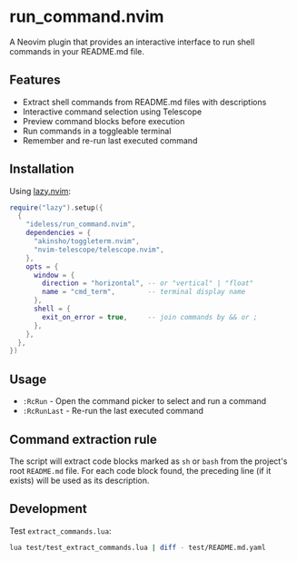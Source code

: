 # run_command.nvim

A Neovim plugin that provides an interactive interface to run shell commands in your README.md file.

## Features

- Extract shell commands from README.md files with descriptions
- Interactive command selection using Telescope
- Preview command blocks before execution
- Run commands in a toggleable terminal
- Remember and re-run last executed command

## Installation

Using [lazy.nvim](https://github.com/folke/lazy.nvim):

```lua
require("lazy").setup({
  {
    "ideless/run_command.nvim",
    dependencies = {
      "akinsho/toggleterm.nvim",
      "nvim-telescope/telescope.nvim",
    },
    opts = {
      window = {
        direction = "horizontal", -- or "vertical" | "float"
        name = "cmd_term",        -- terminal display name
      },
      shell = {
        exit_on_error = true,     -- join commands by && or ;
      },
    },
  },
})
```

## Usage

- `:RcRun` - Open the command picker to select and run a command
- `:RcRunLast` - Re-run the last executed command

## Command extraction rule

The script will extract code blocks marked as `sh` or `bash` from the project's root `README.md` file.
For each code block found, the preceding line (if it exists) will be used as its description.

## Development

Test `extract_commands.lua`:

```sh
lua test/test_extract_commands.lua | diff - test/README.md.yaml
```
